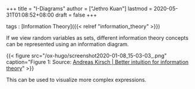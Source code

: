 +++
title = "I-Diagrams"
author = ["Jethro Kuan"]
lastmod = 2020-05-31T01:08:52+08:00
draft = false
+++

tags
: [Information Theory]({{< relref "information_theory" >}})

If we view random variables as sets, different information theory
concepts can be represented using an information diagram.

{{< figure src="/ox-hugo/screenshot2020-01-08_15-03-03_.png" caption="Figure 1: Source: [Andreas Kirsch | Better intuition for information theory](https://www.blackhc.net/blog/2019/better-intuition-for-information-theory/)" >}}

This can be used to visualize more complex expressions.

